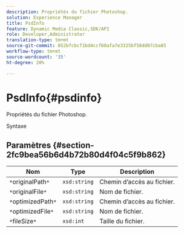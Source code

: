 ```yaml
---
description: Propriétés du fichier Photoshop.
solution: Experience Manager
title: PsdInfo
feature: Dynamic Media Classic,SDK/API
role: Developer,Administrator
translation-type: tm+mt
source-git-commit: 052bfcbcf1bd4ccf60afa7e3325bf58dd07cba85
workflow-type: tm+mt
source-wordcount: '35'
ht-degree: 20%

---
```



# PsdInfo{#psdinfo}

Propriétés du fichier Photoshop.

Syntaxe

## Paramètres {#section-2fc9bea56b6d4b72b80d4f04c5f9b862}

| Nom | Type | Description |
|---|---|---|
| `*`originalPath`*` | `xsd:string` | Chemin d’accès au fichier. |
| `*`originalFile`*` | `xsd:string` | Nom de fichier. |
| `*`optimizedPath`*` | `xsd:string` | Chemin d’accès au fichier. |
| `*`optimizedFile`*` | `xsd:string` | Nom de fichier. |
| `*`fileSize`*` | `xsd:int` | Taille du fichier. |

